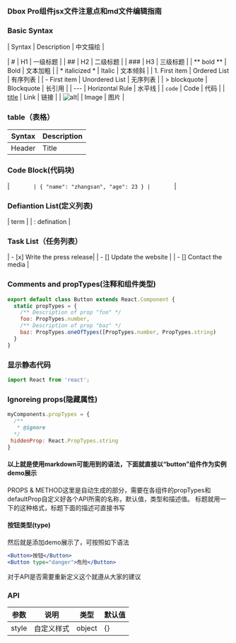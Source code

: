 ### Dbox Pro组件jsx文件注意点和md文件编辑指南


### Basic Syntax

|      Syntax       |       Description      |     中文描绘     |

|         #         |           H1           |     一级标题     |
|         ##        |           H2           |     二级标题     |
|        ###        |           H3           |     三级标题     |
|      ** bold **   |          Bold          |     文本加粗     |
|  * italicized *   |         Italic         |     文本倾斜     |
|   1. First item   |     Ordered List       |     有序列表     |
|   -  First item   |    Unordered List      |     无序列表     |
|   >  blockquote   |        Blockquote      |      长引用      |
|     ---           |     Horizontal Rule    |      水平线      |
|     ` code `      |          Code          |      代码        |
|    [title](url)   |          Link          |      链接        |
|    ![alt](img)|   |          Image         |      图片        |



### table（表格）
|     Syntax        |       Description      |
|    ------------   |     --------------     |
|      Header       |       Title            |


### Code Block(代码块)
|        ```        |
    {
      "name": "zhangsan",
      "age": 23
    }
|        ```        |


### Defiantion List(定义列表)
|    term           |
|  : defination     |


### Task List（任务列表）
|  - [x] Write the press release|
|  - []  Update the website     |
|  - []  Contact the media      |


### Comments and propTypes(注释和组件类型)
```jsx
export default class Button extends React.Component {
  static propTypes = {
    /** Description of prop "foo" */
    foo: PropTypes.number,
    /** Description of prop "baz" */
    baz: PropTypes.oneOfTypes([PropTypes.number, PropTypes.string)
  }
}
```

### 显示静态代码
```jsx static
import React from 'react';
```

### Ignoreing props(隐藏属性)
```jsx
myComponents.propTypes = {
  /**
   * @ignore
  */
 hiddenProp: React.PropTypes.string
}
```


#### 以上就是使用markdown可能用到的语法，下面就直接以“button”组件作为实例demo展示
PROPS & METHOD这里是自动生成的部分，需要在各组件的propTypes和defaultProp自定义好各个API所需的名称，默认值，类型和描述值。
标题就用一下的这种格式，标题下面的描述可直接书写


#### **按钮类型(type)**
然后就是添加demo展示了，可按照如下语法
```jsx
<Button>按钮</Button>
<Button type="danger">危险</Button>
```

对于API是否需要重新定义这个就遵从大家的建议


### API
|   参数   |   说明   |  类型  |   默认值  |
| ------- | -------- | ----- | -------- |
|  style  | 自定义样式 | object |   {}    |



